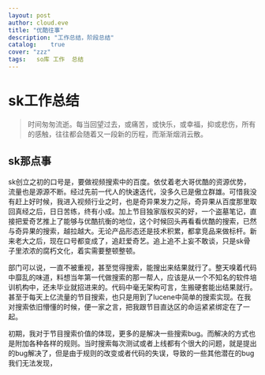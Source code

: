 ```yaml
---
layout: post
author: cloud.eve
title: "优酷往事"
description: "工作总结，阶段总结"
catalog:    true
cover: "zzz"
tags:	so库	工作	总结
---
```


# sk工作总结
>  时间匆匆流逝。每当回望过去，或痛苦，或快乐，或幸福，抑或悲伤，所有的感触，往往都会随着又一段新的历程，而渐渐烟消云散。

## sk那点事
sk创立之初的口号是，要做视频搜索中的百度。依仗着老大哥优酷的资源优势，流量也是源源不断。经过先前一代人的快速迭代，没多久已是傲立群雄。可惜我没有赶上好时候，我进入视频行业之时，也是奇异果发力之际，奇异果从百度那里取回真经之后，日日苦练，终有小成。加上节目独家版权买的好，一个盗墓笔记，直接把爱奇艺推上了能够与优酷抗衡的地位，这个时候回头再看看优酷的搜索，已然与奇异果的搜索，越拉越大。无论产品形态还是技术积累，都拿竞品来做标杆。新来老大之后，现在口号都变成了，追赶爱奇艺。追上追不上妄不敢谈，只是sk骨子里浓浓的腐朽文化，着实需要整顿整顿。

部门可以说，一直不被重视，甚至觉得搜索，能搜出来结果就行了。整天嗅着代码中靡乱的味道，料想当年第一代做搜索的那一帮人，应该是从一个不知名的软件培训机构中，还未毕业就招进来的。代码中毫无架构可言，生搬硬套能出结果就行。
甚至于每天上亿流量的节目搜索，也只是用到了lucene中简单的搜索实现。在我对搜索依旧懵懂的时候，便一家之言，把我跟节目直达区的命运紧紧绑定在了一起。

初期，我对于节目搜索价值的体现，更多的是解决一些搜索bug。而解决的方式也是附加各种各样的规则。当时搜索每次测试或者上线都有个很大的问题，就是提出的bug解决了，但是由于规则的改变或者代码的失误，导致的一些其他潜在的bug我们无法发现，
